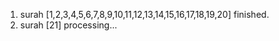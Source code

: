 1. surah [1,2,3,4,5,6,7,8,9,10,11,12,13,14,15,16,17,18,19,20] finished.
2. surah [21] processing...
